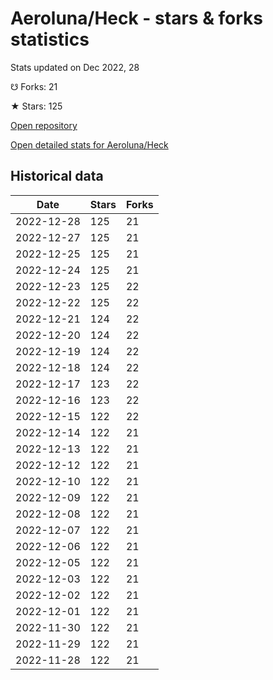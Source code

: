 # Aeroluna/Heck - stars & forks statistics

Stats updated on Dec 2022, 28

☋ Forks: 21

★ Stars: 125

[Open repository](https://github.com/Aeroluna/Heck)

[Open detailed stats for Aeroluna/Heck](https://reviewgithub.com/rep/Aeroluna/Heck)

## Historical data
| Date | Stars | Forks |
|------|-------|-------|
| 2022-12-28 | 125 | 21 | 
| 2022-12-27 | 125 | 21 | 
| 2022-12-25 | 125 | 21 | 
| 2022-12-24 | 125 | 21 | 
| 2022-12-23 | 125 | 22 | 
| 2022-12-22 | 125 | 22 | 
| 2022-12-21 | 124 | 22 | 
| 2022-12-20 | 124 | 22 | 
| 2022-12-19 | 124 | 22 | 
| 2022-12-18 | 124 | 22 | 
| 2022-12-17 | 123 | 22 | 
| 2022-12-16 | 123 | 22 | 
| 2022-12-15 | 122 | 22 | 
| 2022-12-14 | 122 | 21 | 
| 2022-12-13 | 122 | 21 | 
| 2022-12-12 | 122 | 21 | 
| 2022-12-10 | 122 | 21 | 
| 2022-12-09 | 122 | 21 | 
| 2022-12-08 | 122 | 21 | 
| 2022-12-07 | 122 | 21 | 
| 2022-12-06 | 122 | 21 | 
| 2022-12-05 | 122 | 21 | 
| 2022-12-03 | 122 | 21 | 
| 2022-12-02 | 122 | 21 | 
| 2022-12-01 | 122 | 21 | 
| 2022-11-30 | 122 | 21 | 
| 2022-11-29 | 122 | 21 | 
| 2022-11-28 | 122 | 21 | 

